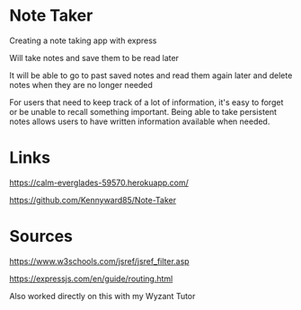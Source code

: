 # Note Taker
Creating a note taking app with express 

Will take notes and save them to be read later

It will be able to go to past saved notes and read them again later and
delete notes when they are no longer needed 


For users that need to keep track of a lot of information, it's easy to forget or be unable to recall something important. Being able to take persistent notes allows users to have written information available when needed.

# Links

https://calm-everglades-59570.herokuapp.com/

https://github.com/Kennyward85/Note-Taker

# Sources 

https://www.w3schools.com/jsref/jsref_filter.asp

https://expressjs.com/en/guide/routing.html

Also worked directly on this with my Wyzant Tutor
